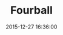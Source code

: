 ---
layout: post
title:  "Fourball"
description: "Golf Booking Application"
redirect: 
date:   2015-12-27 16:36:00
imageUrl: "../assets/fourball.png"
categories: [tool]
---